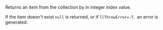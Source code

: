 ﻿Returns an item from the collection by in integer index value.If the item doesn't exist `null` is returned, or if `llThrowError=.T.` an error is generated.